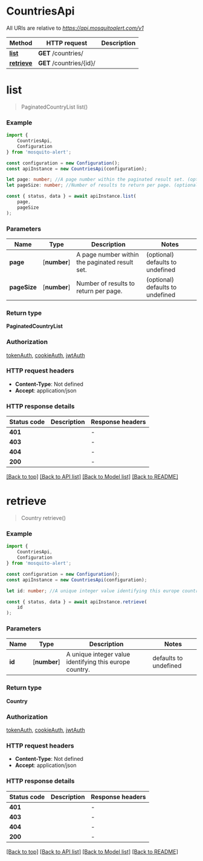 # CountriesApi

All URIs are relative to *https://api.mosquitoalert.com/v1*

|Method | HTTP request | Description|
|------------- | ------------- | -------------|
|[**list**](#list) | **GET** /countries/ | |
|[**retrieve**](#retrieve) | **GET** /countries/{id}/ | |

# **list**
> PaginatedCountryList list()


### Example

```typescript
import {
    CountriesApi,
    Configuration
} from 'mosquito-alert';

const configuration = new Configuration();
const apiInstance = new CountriesApi(configuration);

let page: number; //A page number within the paginated result set. (optional) (default to undefined)
let pageSize: number; //Number of results to return per page. (optional) (default to undefined)

const { status, data } = await apiInstance.list(
    page,
    pageSize
);
```

### Parameters

|Name | Type | Description  | Notes|
|------------- | ------------- | ------------- | -------------|
| **page** | [**number**] | A page number within the paginated result set. | (optional) defaults to undefined|
| **pageSize** | [**number**] | Number of results to return per page. | (optional) defaults to undefined|


### Return type

**PaginatedCountryList**

### Authorization

[tokenAuth](../README.md#tokenAuth), [cookieAuth](../README.md#cookieAuth), [jwtAuth](../README.md#jwtAuth)

### HTTP request headers

 - **Content-Type**: Not defined
 - **Accept**: application/json


### HTTP response details
| Status code | Description | Response headers |
|-------------|-------------|------------------|
|**401** |  |  -  |
|**403** |  |  -  |
|**404** |  |  -  |
|**200** |  |  -  |

[[Back to top]](#) [[Back to API list]](../README.md#documentation-for-api-endpoints) [[Back to Model list]](../README.md#documentation-for-models) [[Back to README]](../README.md)

# **retrieve**
> Country retrieve()


### Example

```typescript
import {
    CountriesApi,
    Configuration
} from 'mosquito-alert';

const configuration = new Configuration();
const apiInstance = new CountriesApi(configuration);

let id: number; //A unique integer value identifying this europe country. (default to undefined)

const { status, data } = await apiInstance.retrieve(
    id
);
```

### Parameters

|Name | Type | Description  | Notes|
|------------- | ------------- | ------------- | -------------|
| **id** | [**number**] | A unique integer value identifying this europe country. | defaults to undefined|


### Return type

**Country**

### Authorization

[tokenAuth](../README.md#tokenAuth), [cookieAuth](../README.md#cookieAuth), [jwtAuth](../README.md#jwtAuth)

### HTTP request headers

 - **Content-Type**: Not defined
 - **Accept**: application/json


### HTTP response details
| Status code | Description | Response headers |
|-------------|-------------|------------------|
|**401** |  |  -  |
|**403** |  |  -  |
|**404** |  |  -  |
|**200** |  |  -  |

[[Back to top]](#) [[Back to API list]](../README.md#documentation-for-api-endpoints) [[Back to Model list]](../README.md#documentation-for-models) [[Back to README]](../README.md)

